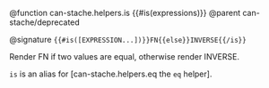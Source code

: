 @function can-stache.helpers.is {{#is(expressions)}}
@parent can-stache/deprecated

@signature `{{#is([EXPRESSION...])}}FN{{else}}INVERSE{{/is}}`

Render FN if two values are equal, otherwise render INVERSE.

`is` is an alias for [can-stache.helpers.eq the `eq` helper].
